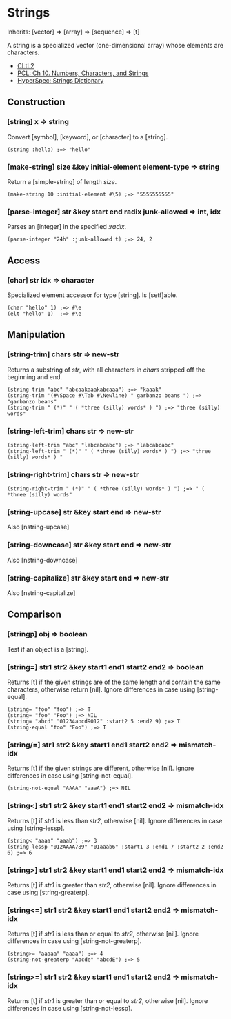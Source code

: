 # Strings

Inherits: [vector] => [array] => [sequence] => [t]

A string is a specialized vector (one-dimensional array)
whose elements are characters.

* [CLtL2](http://www.cs.cmu.edu/Groups/AI/html/cltl/clm/node164.html)
* [PCL: Ch 10. Numbers, Characters, and Strings](http://www.gigamonkeys.com/book/numbers-characters-and-strings.html)
* [HyperSpec: Strings Dictionary](http://www.lispworks.com/documentation/HyperSpec/Body/c_string.htm)


## Construction

### [string] x => string

Convert [symbol], [keyword], or [character] to a [string].

~~~
(string :hello) ;=> "hello"
~~~

### [make-string] size &key initial-element element-type => string

Return a [simple-string] of length *size*.

~~~
(make-string 10 :initial-element #\5) ;=> "5555555555"
~~~

### [parse-integer] str &key start end radix junk-allowed => int, idx

Parses an [integer] in the specified *:radix*.

~~~
(parse-integer "24h" :junk-allowed t) ;=> 24, 2
~~~


## Access

### [char] str idx => character

Specialized element accessor for type [string]. Is [setf]able.

~~~
(char "hello" 1) ;=> #\e
(elt "hello" 1)  ;=> #\e
~~~


## Manipulation

### [string-trim] chars str => new-str

Returns a substring of *str*, with all characters in *chars*
stripped off the beginning and end.

~~~
(string-trim "abc" "abcaakaaakabcaaa") ;=> "kaaak"
(string-trim '(#\Space #\Tab #\Newline) " garbanzo beans ") ;=> "garbanzo beans"
(string-trim " (*)" " ( *three (silly) words* ) ") ;=> "three (silly) words"
~~~

### [string-left-trim] chars str => new-str

~~~
(string-left-trim "abc" "labcabcabc") ;=> "labcabcabc"
(string-left-trim " (*)" " ( *three (silly) words* ) ") ;=> "three (silly) words* ) "
~~~

### [string-right-trim] chars str => new-str

~~~
(string-right-trim " (*)" " ( *three (silly) words* ) ") ;=> " ( *three (silly) words"
~~~

### [string-upcase] str &key start end => new-str

Also [nstring-upcase]

### [string-downcase] str &key start end => new-str

Also [nstring-downcase]

### [string-capitalize] str &key start end => new-str

Also [nstring-capitalize]


## Comparison

### [stringp] obj => boolean

Test if an object is a [string].

### [string=] str1 str2 &key start1 end1 start2 end2 => boolean

Returns [t] if the given strings are of the same length
and contain the same characters, otherwise return
[nil]. Ignore differences in case using [string-equal].

~~~
(string= "foo" "foo") ;=> T
(string= "foo" "Foo") ;=> NIL
(string= "abcd" "01234abcd9012" :start2 5 :end2 9) ;=> T
(string-equal "foo" "Foo") ;=> T
~~~

### [string/=] str1 str2 &key start1 end1 start2 end2 => mismatch-idx

Returns [t] if the given strings are different, otherwise
[nil]. Ignore differences in case using [string-not-equal].

~~~
(string-not-equal "AAAA" "aaaA") ;=> NIL
~~~

### [string<] str1 str2 &key start1 end1 start2 end2 => mismatch-idx

Returns [t] if *str1* is less than *str2*, otherwise
[nil]. Ignore differences in case using [string-lessp].

~~~
(string< "aaaa" "aaab") ;=> 3
(string-lessp "012AAAA789" "01aaab6" :start1 3 :end1 7 :start2 2 :end2 6) ;=> 6
~~~

### [string>] str1 str2 &key start1 end1 start2 end2 => mismatch-idx

Returns [t] if *str1* is greater than *str2*, otherwise
[nil]. Ignore differences in case using [string-greaterp].

### [string<=] str1 str2 &key start1 end1 start2 end2 => mismatch-idx

Returns [t] if *str1* is less than or equal to *str2*,
otherwise [nil]. Ignore differences in case using [string-not-greaterp].

~~~
(string>= "aaaaa" "aaaa") ;=> 4
(string-not-greaterp "Abcde" "abcdE") ;=> 5
~~~

### [string>=] str1 str2 &key start1 end1 start2 end2 => mismatch-idx

Returns [t] if *str1* is greater than or equal to *str2*,
otherwise [nil]. Ignore differences in case using [string-not-lessp].
